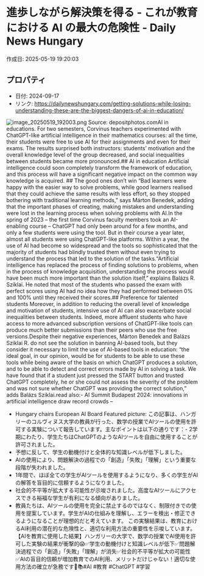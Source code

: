# 進歩しながら解決策を得る - これが教育における AI の最大の危険性 - Daily News Hungary

作成日: 2025-05-19 19:20:03

## プロパティ

- 日付: 2024-09-17
- リンク: https://dailynewshungary.com/getting-solutions-while-losing-understanding-these-are-the-biggest-dangers-of-ai-in-education/

![image_20250519_192003.png](../assets/image_20250519_192003.png)
Source: depositphotos.comAI in educations. For two semesters, Corvinus teachers experimented with ChatGPT-like artificial intelligence in their mathematics courses: all the time, their students were free to use AI for their assignments and even for their exams. The results surprised both instructors: students’ motivation and the overall knowledge level of the group decreased, and social inequalities between students became more pronounced.## AI in education
Artificial intelligence could soon completely transform the framework of education, and this process will have a significant negative impact on the common way knowledge is acquired. ## The good ones don’t win
“Bad learners were happy with the easier way to solve problems, while good learners realised that they could achieve the same results with less effort, so they stopped bothering with traditional learning methods,” says Márton Benedek, adding that the important phases of creating, making mistakes and understanding were lost in the learning process when solving problems with AI.In the spring of 2023 – the first time Corvinus faculty members took an AI-enabling course – ChatGPT had only been around for a few months, and only a few students were using the tool. But in their course a year later, almost all students were using ChatGPT-like platforms. Within a year, the use of AI had become so widespread and the tools so sophisticated that the majority of students had blindly trusted them without even trying to understand the process that led to the solution of the tasks.“Artificial intelligence has replaced the process of finding solutions to problems, when in the process of knowledge acquisition, understanding the process would have been much more important than the solution itself,” explains Balázs R. Sziklai. He noted that most of the students who passed the exam with perfect scores using AI had no idea how they had performed between 0% and 100% until they received their scores.## Preference for talented students
Moreover, in addition to reducing the overall level of knowledge and motivation of students, intensive use of AI can also exacerbate social inequalities between students. Indeed, more affluent students who have access to more advanced subscription versions of ChatGPT-like tools can produce much better submissions than their peers who use the free versions.Despite their negative experiences, Márton Benedek and Balázs Sziklai R. do not see the solution in banning AI-based tools, but they consider it necessary to limit the use of AI-based tools in education: “the ideal goal, in our opinion, would be for students to be able to use these tools while being aware of the basis on which ChatGPT produces a solution, and to be able to detect and correct errors made by AI in solving a task. We have found that if a student just pressed the START button and trusted ChatGPT completely, he or she could not assess the severity of the problem and was not sure whether ChatGPT was providing the correct solution,” adds Balázs Sziklai.read also:- AI Summit Budapest 2024: innovations in artificial intelligence draw record crowds – 
- Hungary chairs European AI Board
Featured picture: この記事は、ハンガリーのコルヴィヌス大学の教員が行った、数学の授業でAIツールの使用を許可する実験について報告しています。主なポイントは以下の通りです：- 2学期にわたり、学生たちはChatGPTのようなAIツールを自由に使用することが許可されました。
- 予想に反して、学生の動機付けと全体的な知識レベルが低下しました。
- AIの使用により、問題解決の過程での「創造」「失敗」「理解」という重要な段階が失われました。
- 1年間で、ほぼ全ての学生がAIツールを使用するようになり、多くの学生がAIの解答を盲目的に信頼するようになりました。
- 社会的不平等が拡大する可能性が示唆されました。高度なAIツールにアクセスできる裕福な学生が有利になる傾向がありました。
- 教員たちは、AIツールの使用を完全に禁止するのではなく、制限付きでの使用を提案しています。学生がAIの仕組みを理解し、エラーを検出・修正できるようになることが理想的だと考えています。
この実験結果は、教育におけるAI利用の潜在的な危険性と、適切な利用方法の重要性を示唆しています。【AIを教育に使用した結果】ハンガリーの大学で、数学の授業でAI使用を許可した実験の結果が衝撃的😱✅学生の動機付けと知識レベルが低下✅問題解決過程での「創造」「失敗」「理解」が消失✅社会的不平等が拡大の可能性✅AIの盲目的信頼が増加教育でのAI利用、メリットだけじゃない！適切な使用方法の確立が急務です🤖📚#AI #教育 #ChatGPT #学習